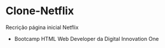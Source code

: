 # Clone-Netflix

Recrição página inicial Netflix

- Bootcamp HTML Web Developer da Digital Innovation One

